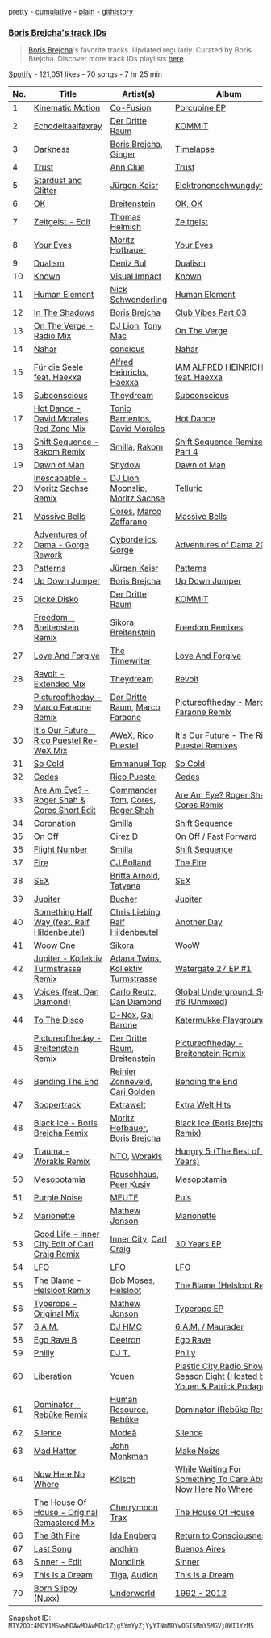 pretty - [cumulative](/playlists/cumulative/37i9dQZF1DWXjs5HmaJqaY.md) - [plain](/playlists/plain/37i9dQZF1DWXjs5HmaJqaY) - [githistory](https://github.githistory.xyz/mackorone/spotify-playlist-archive/blob/main/playlists/plain/37i9dQZF1DWXjs5HmaJqaY)

### [Boris Brejcha's track IDs](https://open.spotify.com/playlist/37i9dQZF1DWXjs5HmaJqaY)

> <a href="spotify:artist:6caPJFLv1wesmM7gwK1ACy">Boris Brejcha</a>'s favorite tracks\. Updated regularly\. Curated by Boris Brejcha\. Discover more track IDs playlists <a href="spotify:genre:track\_id">here</a>.

[Spotify](https://open.spotify.com/user/spotify) - 121,051 likes - 70 songs - 7 hr 25 min

| No. | Title | Artist(s) | Album | Length |
|---|---|---|---|---|
| 1 | [Kinematic Motion](https://open.spotify.com/track/4rUhhO3Ztf1Ij9gjumbz8W) | [Co\-Fusion](https://open.spotify.com/artist/54lOUDySWQlDC4tb81wjDT) | [Porcupine EP](https://open.spotify.com/album/06OzwkhkR0MPA4mT2SUdBD) | 7:45 |
| 2 | [Echodeltaalfaxray](https://open.spotify.com/track/4dDCPZhr8fCiCIMKEXZYnk) | [Der Dritte Raum](https://open.spotify.com/artist/5RZGHff3PE1rPUKOpDIqaO) | [KOMMIT](https://open.spotify.com/album/3jjmGtJT3ZHFV272azCeYl) | 7:20 |
| 3 | [Darkness](https://open.spotify.com/track/65YXrDsZER1jlPAqFS9GDH) | [Boris Brejcha](https://open.spotify.com/artist/6caPJFLv1wesmM7gwK1ACy), [Ginger](https://open.spotify.com/artist/5b0sKzG9NeO7OjbZJ61ZBN) | [Timelapse](https://open.spotify.com/album/0nAbT1dKYuAMJrME1nmfKy) | 7:58 |
| 4 | [Trust](https://open.spotify.com/track/3iFMV4VhTXINenfrLNWAiy) | [Ann Clue](https://open.spotify.com/artist/5fasubnSIOTRYlIZA17ong) | [Trust](https://open.spotify.com/album/3Hm5FFYt2DLjqWDFR3acCB) | 4:55 |
| 5 | [Stardust and Glitter](https://open.spotify.com/track/6TEAfm3Hh7JYNDHHj6MKHn) | [Jürgen Kaisr](https://open.spotify.com/artist/6hzeX2ERTNIeQ3QolZk8sW) | [Elektronenschwungdynamik](https://open.spotify.com/album/7DLN31hXu37rDh3EuksFME) | 6:42 |
| 6 | [OK](https://open.spotify.com/track/6FaOYioHDoL3Tt1c1Zn9EZ) | [Breitenstein](https://open.spotify.com/artist/1ksDKTQ1DzaLdpVeM6bZcs) | [OK, OK](https://open.spotify.com/album/0TERygqKJpDLNi8zwfyCzZ) | 5:46 |
| 7 | [Zeitgeist \- Edit](https://open.spotify.com/track/7DAaK0FTmMhFHPdaxaNxew) | [Thomas Helmich](https://open.spotify.com/artist/5TK5jKewjDuQuXXRAguEml) | [Zeitgeist](https://open.spotify.com/album/6opqQmqgQs8UNLeCQlSMPS) | 2:35 |
| 8 | [Your Eyes](https://open.spotify.com/track/1CAaDJOqduOgx6CwazkMBH) | [Moritz Hofbauer](https://open.spotify.com/artist/6PIxyj355iDhl3wQSsHXPE) | [Your Eyes](https://open.spotify.com/album/1CuL8wEn70rVlgsRz6AuQC) | 3:52 |
| 9 | [Dualism](https://open.spotify.com/track/5BOR3weDfPrKSU01sHiaY9) | [Deniz Bul](https://open.spotify.com/artist/4H267HByup3kdzVdYLhp21) | [Dualism](https://open.spotify.com/album/0pQ00YF0S5Xj68eJlWxwAN) | 3:56 |
| 10 | [Known](https://open.spotify.com/track/7HifJr6sXlPCtnfPnMC0Rg) | [Visual Impact](https://open.spotify.com/artist/4x6uqIBNtjpOK15euwKiVI) | [Known](https://open.spotify.com/album/2xnS4KlBwyc8sYKPJ5kmpk) | 4:26 |
| 11 | [Human Element](https://open.spotify.com/track/0u2k5ZReAHv0Et3Gu8jqdn) | [Nick Schwenderling](https://open.spotify.com/artist/2mOiGq7ipaUIYqUJSLj3X6) | [Human Element](https://open.spotify.com/album/77sbAXerqRqJe1GqJYHlAx) | 3:04 |
| 12 | [In The Shadows](https://open.spotify.com/track/3I72hk46KJ6MFDtNBjJ99P) | [Boris Brejcha](https://open.spotify.com/artist/6caPJFLv1wesmM7gwK1ACy) | [Club Vibes Part 03](https://open.spotify.com/album/7JSJ48rBBgpLqPfUkxcUuE) | 8:07 |
| 13 | [On The Verge \- Radio Mix](https://open.spotify.com/track/4zsjBsKQEJhD0VivNDDXCq) | [DJ Lion](https://open.spotify.com/artist/0ZwTI7HIWqX7mz1KwdZSoq), [Tony Mac](https://open.spotify.com/artist/4WO5mje9DtK4ACbNOMvbb4) | [On The Verge](https://open.spotify.com/album/2ItxgDNKdIqCuTDiDPr6ip) | 3:23 |
| 14 | [Nahar](https://open.spotify.com/track/6Mr9RKIgliPnqBUDGeLUOg) | [concious](https://open.spotify.com/artist/7AZKqpYQSQoUoylF3cIJ37) | [Nahar](https://open.spotify.com/album/49UofVTgrdjTpAW931oCix) | 3:28 |
| 15 | [Für die Seele feat\. Haexxa](https://open.spotify.com/track/2fKUMYknbSWF7WOKwMQUZE) | [Alfred Heinrichs](https://open.spotify.com/artist/6kzCLJOC7MU8mAbhIJNpIo), [Haexxa](https://open.spotify.com/artist/0GY1LiRaEjFG0n8rP8wvrC) | [IAM ALFRED HEINRICHS feat\. Haexxa](https://open.spotify.com/album/1Cr9a95UD5guifadqpth5N) | 5:59 |
| 16 | [Subconscious](https://open.spotify.com/track/5R8PgzKg69PUSLxb2CDgzT) | [Theydream](https://open.spotify.com/artist/5dNuHnFp9DGGOxoQx1WB5v) | [Subconscious](https://open.spotify.com/album/5GuHgCcoVrDmGYnpPprN0S) | 5:39 |
| 17 | [Hot Dance \- David Morales Red Zone Mix](https://open.spotify.com/track/43yw8iDqEh75DUvk8pwXWz) | [Tonio Barrientos](https://open.spotify.com/artist/6cAYKNgOgxeidrYARoVttL), [David Morales](https://open.spotify.com/artist/6CwQfN34JdGHfo0A752Lts) | [Hot Dance](https://open.spotify.com/album/5yMkfxICTfooagFb48dMUX) | 5:18 |
| 18 | [Shift Sequence \- Rakom Remix](https://open.spotify.com/track/0rfFvNRcfEYdOCdxL6F2bz) | [Smilla](https://open.spotify.com/artist/4GNUAjOnCWs0kuq2ikLBVK), [Rakom](https://open.spotify.com/artist/1qWaLzAetDFCQpQWUSGMjr) | [Shift Sequence Remixes Part 4](https://open.spotify.com/album/6jj2HwPNT9aeeydW2x0fTo) | 7:04 |
| 19 | [Dawn of Man](https://open.spotify.com/track/1eKXY9F9BZzDHraaFCajoh) | [Shydow](https://open.spotify.com/artist/7MctCeJARCIyIfzE1RGFV9) | [Dawn of Man](https://open.spotify.com/album/6ygNkqCX4Ud8CwRtzf700V) | 6:17 |
| 20 | [Inescapable \- Moritz Sachse Remix](https://open.spotify.com/track/2wb3Sf2Py8y4Ak05f8b7ka) | [DJ Lion](https://open.spotify.com/artist/0ZwTI7HIWqX7mz1KwdZSoq), [Moonslip](https://open.spotify.com/artist/12z16EX06TdZpzkwOte7eg), [Moritz Sachse](https://open.spotify.com/artist/2yPFNVTKTqKeIn3leJpeq3) | [Telluric](https://open.spotify.com/album/76Nl2NpAkxHJrKUH2Jb7DJ) | 6:23 |
| 21 | [Massive Bells](https://open.spotify.com/track/7w8M9HRuLI36enKabMRdzD) | [Cores](https://open.spotify.com/artist/7cPTd41SGeifvTvz4DmK9M), [Marco Zaffarano](https://open.spotify.com/artist/52bAOymZ9bKSEuyiNMLXjY) | [Massive Bells](https://open.spotify.com/album/5cqpAi3BPkcNuUWbRzsgoT) | 3:48 |
| 22 | [Adventures of Dama \- Gorge Rework](https://open.spotify.com/track/2IhAnVqvBv2JWvMsh3zPES) | [Cybordelics](https://open.spotify.com/artist/6oA7ZIJ36hYM0DnXndMlII), [Gorge](https://open.spotify.com/artist/6Y3FCZA50anf3ukg9O7ZLq) | [Adventures of Dama 2022](https://open.spotify.com/album/4nZ4TdGq90n6M6CW0a7oG8) | 8:09 |
| 23 | [Patterns](https://open.spotify.com/track/1Wrgevw8ryE5ygjDBa9f10) | [Jürgen Kaisr](https://open.spotify.com/artist/6hzeX2ERTNIeQ3QolZk8sW) | [Patterns](https://open.spotify.com/album/2UxYojBKGpTT9IKmKL130T) | 7:48 |
| 24 | [Up Down Jumper](https://open.spotify.com/track/0evYoPRWnnQ6ACNC0LJPul) | [Boris Brejcha](https://open.spotify.com/artist/6caPJFLv1wesmM7gwK1ACy) | [Up Down Jumper](https://open.spotify.com/album/77gAd4MCswYYXswGlBaLbv) | 7:12 |
| 25 | [Dicke Disko](https://open.spotify.com/track/7F6T8NsGPnQn8GdYRkTblw) | [Der Dritte Raum](https://open.spotify.com/artist/5RZGHff3PE1rPUKOpDIqaO) | [KOMMIT](https://open.spotify.com/album/3jjmGtJT3ZHFV272azCeYl) | 6:36 |
| 26 | [Freedom \- Breitenstein Remix](https://open.spotify.com/track/4vl5XHDOzZfFSxh5kFC7A7) | [Sikora](https://open.spotify.com/artist/4cKdwlnRYAkd3MFwN4AJvj), [Breitenstein](https://open.spotify.com/artist/1ksDKTQ1DzaLdpVeM6bZcs) | [Freedom Remixes](https://open.spotify.com/album/0mvihIyrSPWeVF7zCpJPtv) | 7:02 |
| 27 | [Love And Forgive](https://open.spotify.com/track/6Qy9lpJM7rvPJ6edx9gYbI) | [The Timewriter](https://open.spotify.com/artist/4aBd3jIK7ZGYMzV8CkL6rr) | [Love And Forgive](https://open.spotify.com/album/03SCD6AOiVJEeA6GkvfY2N) | 4:50 |
| 28 | [Revolt \- Extended Mix](https://open.spotify.com/track/5UAjSVD66PU0VJVDjf0wzj) | [Theydream](https://open.spotify.com/artist/5dNuHnFp9DGGOxoQx1WB5v) | [Revolt](https://open.spotify.com/album/7h5XiTCsy80QsqI0oVDdkT) | 6:29 |
| 29 | [Pictureoftheday \- Marco Faraone Remix](https://open.spotify.com/track/4VxbQKewmC9zm1qYDVx64W) | [Der Dritte Raum](https://open.spotify.com/artist/5RZGHff3PE1rPUKOpDIqaO), [Marco Faraone](https://open.spotify.com/artist/00IUMN7pWAU2jYWcdOt5c3) | [Pictureoftheday \- Marco Faraone Remix](https://open.spotify.com/album/4BtmVqZMhKF4qqo7lpIUAv) | 7:14 |
| 30 | [It's Our Future \- Rico Puestel Re\-WeX Mix](https://open.spotify.com/track/7mYCPswhMcmhsEzQ7L4pii) | [AWeX](https://open.spotify.com/artist/4ER5Hmm4cR41UYuyJuPwDP), [Rico Puestel](https://open.spotify.com/artist/6onCOduLbP6KH26LqSRV69) | [It's Our Future \- The Rico Puestel Remixes](https://open.spotify.com/album/7MIZ7x31D9tsW8foA4dBlJ) | 6:39 |
| 31 | [So Cold](https://open.spotify.com/track/3wxiYRkslAAy8XtjvZTIxy) | [Emmanuel Top](https://open.spotify.com/artist/5y8522WHbYqJVt1jSwNSfA) | [So Cold](https://open.spotify.com/album/2OG9njNHJha0rvltAhAX4N) | 7:21 |
| 32 | [Cedes](https://open.spotify.com/track/3gCqPq2W4Soe7v8QTor0mN) | [Rico Puestel](https://open.spotify.com/artist/6onCOduLbP6KH26LqSRV69) | [Cedes](https://open.spotify.com/album/7vqjuCQYlcv1LRMqNmXJxl) | 6:36 |
| 33 | [Are Am Eye? \- Roger Shah & Cores Short Edit](https://open.spotify.com/track/6SoOlvrcw4GhmQoq9araKD) | [Commander Tom](https://open.spotify.com/artist/1mlDy7thi2GGZ5ybFxjnmd), [Cores](https://open.spotify.com/artist/7cPTd41SGeifvTvz4DmK9M), [Roger Shah](https://open.spotify.com/artist/3dAnWbqTzCOK1jdiK2v3gI) | [Are Am Eye? Roger Shah & Cores Remix](https://open.spotify.com/album/1sdYiS8ZuS0NmT6o9uyezT) | 3:32 |
| 34 | [Coronation](https://open.spotify.com/track/5rKd7CRzESI68mH6eWmmTp) | [Smilla](https://open.spotify.com/artist/4GNUAjOnCWs0kuq2ikLBVK) | [Shift Sequence](https://open.spotify.com/album/4MeMM1mQNBMUlrJtDV8WXn) | 5:37 |
| 35 | [On Off](https://open.spotify.com/track/4scUsV40AYlpiXCb4s7UnN) | [Cirez D](https://open.spotify.com/artist/31f4Ougr0lpsDrxigwV3TB) | [On Off / Fast Forward](https://open.spotify.com/album/4FfB3ih0ergiHNHpSxzJR9) | 9:07 |
| 36 | [Flight Number](https://open.spotify.com/track/5Ek7y6nNqZaQaC8s005K5O) | [Smilla](https://open.spotify.com/artist/4GNUAjOnCWs0kuq2ikLBVK) | [Shift Sequence](https://open.spotify.com/album/4MeMM1mQNBMUlrJtDV8WXn) | 5:56 |
| 37 | [Fire](https://open.spotify.com/track/02xvpUN3o4BegUDrfqv5ao) | [CJ Bolland](https://open.spotify.com/artist/51OKtNtm24ALAjAHBMiFng) | [The Fire](https://open.spotify.com/album/3Fe4a70NPiblcAadRnUXcv) | 4:25 |
| 38 | [SEX](https://open.spotify.com/track/72BS1ZITFhGIuc2sglMwYs) | [Britta Arnold](https://open.spotify.com/artist/7JpBTUqubY86KynSJr28RN), [Tatyana](https://open.spotify.com/artist/6x14uYJLkzbmHhwewSkmz2) | [SEX](https://open.spotify.com/album/3MvKaCc5pZCi7PrNt1S2Zd) | 5:04 |
| 39 | [Jupiter](https://open.spotify.com/track/57szAdxfyg37GXI3t4ECgr) | [Bucher](https://open.spotify.com/artist/4aKnbbm21oXzvP2LYvLvq7) | [Jupiter](https://open.spotify.com/album/2bNG8S7nPGtCWAYVLnDh6m) | 7:49 |
| 40 | [Something Half Way \(feat\. Ralf Hildenbeutel\)](https://open.spotify.com/track/4SKkLIyC381iLFbjt0dIWM) | [Chris Liebing](https://open.spotify.com/artist/21444lX8gpmOX36icLmbFI), [Ralf Hildenbeutel](https://open.spotify.com/artist/1cpiae3VUqBtLzkOSwycrf) | [Another Day](https://open.spotify.com/album/0vrJ2GjVQ9lavv0u74PHJn) | 5:15 |
| 41 | [Woow One](https://open.spotify.com/track/2zQJxkF4ikrCpUIVAMDgsu) | [Sikora](https://open.spotify.com/artist/4cKdwlnRYAkd3MFwN4AJvj) | [WooW](https://open.spotify.com/album/4a7p2hB9yRUQHpyinOhVeV) | 5:49 |
| 42 | [Jupiter \- Kollektiv Turmstrasse Remix](https://open.spotify.com/track/7lqdOVhUoKnjRyjipj4Z9k) | [Adana Twins](https://open.spotify.com/artist/2JnkjHtuUjz83gkEx8QMS4), [Kollektiv Turmstrasse](https://open.spotify.com/artist/1oXiuCd5F0DcnmXH5KaM6N) | [Watergate 27 EP \#1](https://open.spotify.com/album/0ZD1D7rbIEFtfkzyZouLtp) | 8:20 |
| 43 | [Voices \(feat\. Dan Diamond\)](https://open.spotify.com/track/1rzg4NUtl1hbo08uqWtAO4) | [Carlo Reutz](https://open.spotify.com/artist/58zpCe706KHkMTIGCC4HSq), [Dan Diamond](https://open.spotify.com/artist/2MXl3PpdGGUqQNgfboIImS) | [Global Underground: Select \#6 \(Unmixed\)](https://open.spotify.com/album/73RcWGhmonTvHLdN5iuVwn) | 7:19 |
| 44 | [To The Disco](https://open.spotify.com/track/2EsImRV5hldowTEVn7ll7h) | [D\-Nox](https://open.spotify.com/artist/1TqcQwnBqloJrKkGs4l4LT), [Gai Barone](https://open.spotify.com/artist/6ITKskiAcS4w9egVKClT7e) | [Katermukke Playground XI](https://open.spotify.com/album/3AEn2yhRRCVW3CqzBrke8k) | 7:12 |
| 45 | [Pictureoftheday \- Breitenstein Remix](https://open.spotify.com/track/7FwnbicTkdRzrzwWc8hkHp) | [Der Dritte Raum](https://open.spotify.com/artist/5RZGHff3PE1rPUKOpDIqaO), [Breitenstein](https://open.spotify.com/artist/1ksDKTQ1DzaLdpVeM6bZcs) | [Pictureoftheday \- Breitenstein Remix](https://open.spotify.com/album/6du7BevPmXnj3oHFwiwD6f) | 8:19 |
| 46 | [Bending The End](https://open.spotify.com/track/78Bj94zrq8DgvjcZffBNS7) | [Reinier Zonneveld](https://open.spotify.com/artist/21A7bhIL1m6CNZn8y57PIZ), [Cari Golden](https://open.spotify.com/artist/3M2wBPMgou1UoOONLwqgVp) | [Bending the End](https://open.spotify.com/album/07SvgpFWSvAEreX8Zq3GqX) | 7:47 |
| 47 | [Soopertrack](https://open.spotify.com/track/0tZFL2LU8XSThRttMJif6Q) | [Extrawelt](https://open.spotify.com/artist/3VRvi42U8SsiT4YKP5LNCB) | [Extra Welt Hits](https://open.spotify.com/album/3XKvUkeeuxTcKAKBrzR4lE) | 8:02 |
| 48 | [Black Ice \- Boris Brejcha Remix](https://open.spotify.com/track/4oKpdNCActjFU2kDbY3iLi) | [Moritz Hofbauer](https://open.spotify.com/artist/6PIxyj355iDhl3wQSsHXPE), [Boris Brejcha](https://open.spotify.com/artist/6caPJFLv1wesmM7gwK1ACy) | [Black Ice \(Boris Brejcha Remix\)](https://open.spotify.com/album/75COllS7axLZDroQCGWCFb) | 8:23 |
| 49 | [Trauma \- Worakls Remix](https://open.spotify.com/track/1uXUZfJykefWuwj9VtyxIq) | [NTO](https://open.spotify.com/artist/7ry8L53T4oJtSIogGYuioq), [Worakls](https://open.spotify.com/artist/5RPzPJCg4ER1LzQkorZ31p) | [Hungry 5 \(The Best of 5 Years\)](https://open.spotify.com/album/6cjXNVPvBuQdrCbllisAbD) | 10:00 |
| 50 | [Mesopotamia](https://open.spotify.com/track/24wkID8UHARIJLeKAkcjq6) | [Rauschhaus](https://open.spotify.com/artist/5Mxbf9xF3V5bIL5l0xHdzM), [Peer Kusiv](https://open.spotify.com/artist/0yTV2etph4xN8PXPLPeEG5) | [Mesopotamia](https://open.spotify.com/album/1bJJ1flQQjW6hWPGSjG4b6) | 3:20 |
| 51 | [Purple Noise](https://open.spotify.com/track/0PkwtUYZiNpGtbkVYZkvMZ) | [MEUTE](https://open.spotify.com/artist/1z5xbcOeFRQXBVDpvRPh8H) | [Puls](https://open.spotify.com/album/5x7HlzUrvG4KxSrGjDEcBO) | 5:22 |
| 52 | [Marionette](https://open.spotify.com/track/0LG0XwV3KdCgHsGrqN1u4u) | [Mathew Jonson](https://open.spotify.com/artist/6PTy8QkZxHr7Thp8SPYE71) | [Marionette](https://open.spotify.com/album/4jB9tDebyvYZHEhfAnYV8E) | 11:22 |
| 53 | [Good Life \- Inner City Edit of Carl Craig Remix](https://open.spotify.com/track/5oHZkmXPUVU9nX0b9xW2iL) | [Inner City](https://open.spotify.com/artist/0vUJ3QLN3MlRfjOc2LjGWp), [Carl Craig](https://open.spotify.com/artist/17dbJyUCrxh4I7iyUrjaHU) | [30 Years EP](https://open.spotify.com/album/7H8d96hgtZ7Q44M5ZtJMhZ) | 3:15 |
| 54 | [LFO](https://open.spotify.com/track/0BELfOcufjLMZkfPu2p7K5) | [LFO](https://open.spotify.com/artist/2M0T4a1pkOC5nifN9W6e9e) | [LFO](https://open.spotify.com/album/7a2ja1S9hGEDBTO91uoj6n) | 5:19 |
| 55 | [The Blame \- Helsloot Remix](https://open.spotify.com/track/4HiowIhpREOxQ3reSVLQ8n) | [Bob Moses](https://open.spotify.com/artist/6LHsnRBUYhFyt01PdKXAF5), [Helsloot](https://open.spotify.com/artist/6dC41opH96WjFwWhhAxBsS) | [The Blame \(Helsloot Remix\)](https://open.spotify.com/album/6CER3OrpXoQlZxr9rAiGNj) | 6:44 |
| 56 | [Typerope \- Original Mix](https://open.spotify.com/track/6EEcPi3jwGYlG7BdMlnf42) | [Mathew Jonson](https://open.spotify.com/artist/6PTy8QkZxHr7Thp8SPYE71) | [Typerope EP](https://open.spotify.com/album/7GeBsbuHAU7CfzNmCMaotz) | 8:10 |
| 57 | [6 A.M.](https://open.spotify.com/track/4oiMLvhZYMov0BjrTU2jyK) | [DJ HMC](https://open.spotify.com/artist/3LpUervcOFfZjMgeXIabZN) | [6 A.M\. / Maurader](https://open.spotify.com/album/7p5TSQFCw8yYPI2FqjE98d) | 5:19 |
| 58 | [Ego Rave B](https://open.spotify.com/track/1PhMiQKoYQr0jX0XZbh3sb) | [Deetron](https://open.spotify.com/artist/0d4nL4lAEkHJIqLZSHBuav) | [Ego Rave](https://open.spotify.com/album/1FZjqtGarKJCB38L042Vdw) | 6:42 |
| 59 | [Philly](https://open.spotify.com/track/1yjHf4kssDAt3AsJVzIx1w) | [DJ T.](https://open.spotify.com/artist/3gkLqGRDA19txXCSKXq6Gx) | [Philly](https://open.spotify.com/album/1tNdETUVwKwr0Ur02zAEm4) | 8:15 |
| 60 | [Liberation](https://open.spotify.com/track/4GqKpBcN60ozJc1r1rSkxT) | [Youen](https://open.spotify.com/artist/6Z530sfX5CGmUXV3VKRfHO) | [Plastic City Radio Show Season Eight \(Hosted by Youen & Patrick Podage\)](https://open.spotify.com/album/7zriMCKAlPVXZtZdTQgv9l) | 7:26 |
| 61 | [Dominator \- Rebūke Remix](https://open.spotify.com/track/6cKvyvg3sMnyZZsi8tgXMP) | [Human Resource](https://open.spotify.com/artist/28LgRKFEN8GXeORbdViP7t), [Rebūke](https://open.spotify.com/artist/113reBz1jA6rVxbXl55mlj) | [Dominator \(Rebūke Remix\)](https://open.spotify.com/album/7n6n1dLOtrxPa3HV29b1Vr) | 3:59 |
| 62 | [Silence](https://open.spotify.com/track/0Zir3bjDg1G2GYI0ODkE6C) | [Modeā](https://open.spotify.com/artist/6dsy10LVNALrvHyVEadrsJ) | [Silence](https://open.spotify.com/album/0btwONgCRI9Hu05O2vXsrE) | 8:11 |
| 63 | [Mad Hatter](https://open.spotify.com/track/1nDoesWvttKVaXzQqOEemh) | [John Monkman](https://open.spotify.com/artist/61wk5KcJO2a9mZFzkmOe0f) | [Make Noize](https://open.spotify.com/album/61HNZs91hJFkariSZTulnH) | 6:22 |
| 64 | [Now Here No Where](https://open.spotify.com/track/6RghttTzB1OsbSEDuNfvSW) | [Kölsch](https://open.spotify.com/artist/2D9Oe8R9UhbMvFAsMJpXj0) | [While Waiting For Something To Care About / Now Here No Where](https://open.spotify.com/album/0CNv7rjS4MtaFWrCUtgDaU) | 5:46 |
| 65 | [The House Of House \- Original Remastered Mix](https://open.spotify.com/track/1afHl4iHfqeQ5U0vnWYRCh) | [Cherrymoon Trax](https://open.spotify.com/artist/61LAVgfVbkRLgNHEDveOyh) | [The House Of House](https://open.spotify.com/album/6wz1BxyLMqtnziouqFnFtp) | 7:35 |
| 66 | [The 8th Fire](https://open.spotify.com/track/6sNki8IYe6xTErgHgYLI3K) | [Ida Engberg](https://open.spotify.com/artist/5psccYjSTbvey4GWul62EB) | [Return to Consciousness](https://open.spotify.com/album/0xSqwS47kEg7mkD9b3k25S) | 6:20 |
| 67 | [Last Song](https://open.spotify.com/track/0FH3BmyADV6h7UzaVx2I4k) | [andhim](https://open.spotify.com/artist/6XJeFzmI6vrWyHcdB7EImP) | [Buenos Aires](https://open.spotify.com/album/2uMcxU5GmZR8D9Fg0O324C) | 7:42 |
| 68 | [Sinner \- Edit](https://open.spotify.com/track/35t7T8LuKoCrjjAu0niN7M) | [Monolink](https://open.spotify.com/artist/2I4hRNCYkPKJQlkoEZKjYx) | [Sinner](https://open.spotify.com/album/4AG9M2nwdpNWi365BGaGu8) | 4:15 |
| 69 | [This Is a Dream](https://open.spotify.com/track/7AfMHMKIg9MKMN7rePjukN) | [Tiga](https://open.spotify.com/artist/5l9wiTZVfqQTfMDOt0HtwC), [Audion](https://open.spotify.com/artist/1ygSVTF0A998n2Z3nmLei8) | [This Is a Dream](https://open.spotify.com/album/5KpV9ITrp6tRkR1Qp9DEaM) | 8:31 |
| 70 | [Born Slippy \(Nuxx\)](https://open.spotify.com/track/7xQYVjs4wZNdCwO0EeAWMC) | [Underworld](https://open.spotify.com/artist/1PXHzxRDiLnjqNrRn2Xbsa) | [1992 \- 2012](https://open.spotify.com/album/68wdXsJmyuDfbozV2rDjXq) | 7:36 |

Snapshot ID: `MTY2ODc4MDY1MSwwMDAwMDAwMDc1Zjg5YmYyZjYyYTNmMDYwOGI5MmY5MGVjOWI1YzM5`
